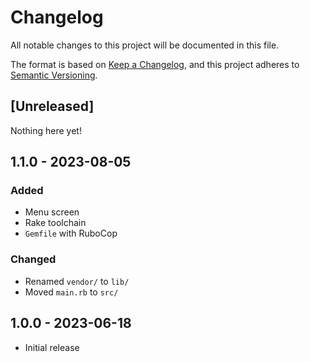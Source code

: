 # Changelog

All notable changes to this project will be documented in this file.

The format is based on [Keep a Changelog](https://keepachangelog.com/en/1.1.0/),
and this project adheres to [Semantic Versioning](https://semver.org/spec/v2.0.0.html).

## [Unreleased]

Nothing here yet!

## 1.1.0 - 2023-08-05

### Added

- Menu screen
- Rake toolchain
- `Gemfile` with RuboCop

### Changed

- Renamed `vendor/` to `lib/`
- Moved `main.rb` to `src/`

## 1.0.0 - 2023-06-18 

- Initial release

